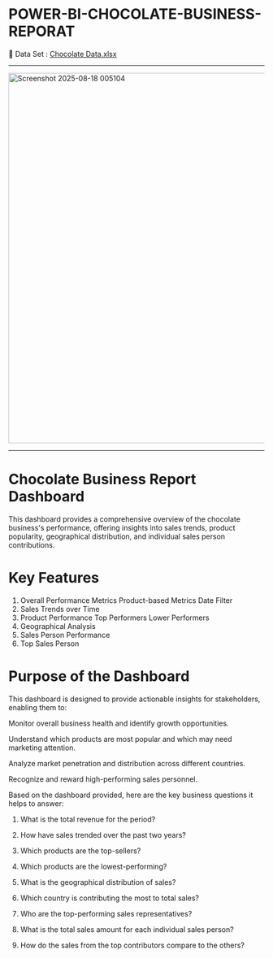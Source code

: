# POWER-BI-CHOCOLATE-BUSINESS-REPORAT

📂 Data Set : [Chocolate Data.xlsx](https://github.com/user-attachments/files/21838910/Chocolate.Data.xlsx)



********************************************************************************************************************************************************************


<img width="1306" height="729" alt="Screenshot 2025-08-18 005104" src="https://github.com/user-attachments/assets/d2c7e7d2-dacc-4622-8912-bb05b7a7fee1" />

******************************************************************************************************************************************************************

# Chocolate Business Report Dashboard
This dashboard provides a comprehensive overview of the chocolate business's performance, offering insights into sales trends, product popularity, geographical distribution, and individual sales person contributions.

# Key Features
1. Overall Performance Metrics
Product-based Metrics
Date Filter
2. Sales Trends over Time
3. Product Performance
Top Performers
Lower Performers
4. Geographical Analysis
5. Sales Person Performance
6. Top Sales Person


# Purpose of the Dashboard
This dashboard is designed to provide actionable insights for stakeholders, enabling them to:

Monitor overall business health and identify growth opportunities.

Understand which products are most popular and which may need marketing attention.

Analyze market penetration and distribution across different countries.

Recognize and reward high-performing sales personnel.



Based on the dashboard provided, here are the key business questions it helps to answer:

1) What is the total revenue for the period?

2) How have sales trended over the past two years?

3) Which products are the top-sellers?

4) Which products are the lowest-performing?

5) What is the geographical distribution of sales?

6) Which country is contributing the most to total sales?

7) Who are the top-performing sales representatives?

8) What is the total sales amount for each individual sales person?

9) How do the sales from the top contributors compare to the others?
